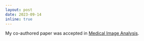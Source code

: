 ```yaml
---
layout: post
date: 2023-09-14
inline: true
---
```


My co-authored paper was accepted in [Medical Image Analysis](https://doi.org/10.1016/j.media.2023.102960).

